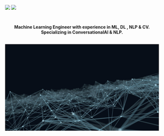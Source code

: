 
[<img src="https://img.shields.io/badge/-LinkedIn-blue?style=for-the-badge" />](https://www.linkedin.com/in/brandokoch/) 
[<img src="https://img.shields.io/badge/-Blog-lightgrey?style=for-the-badge" />](https://bkoch4142.github.io/blog/) 


<br>

<p align="center">
<b>Machine Learning Engineer with experience in ML, DL , NLP & CV. Specializing in ConversationalAI & NLP.<b/>
</p>


<br>

<img src='background.jpg'>
